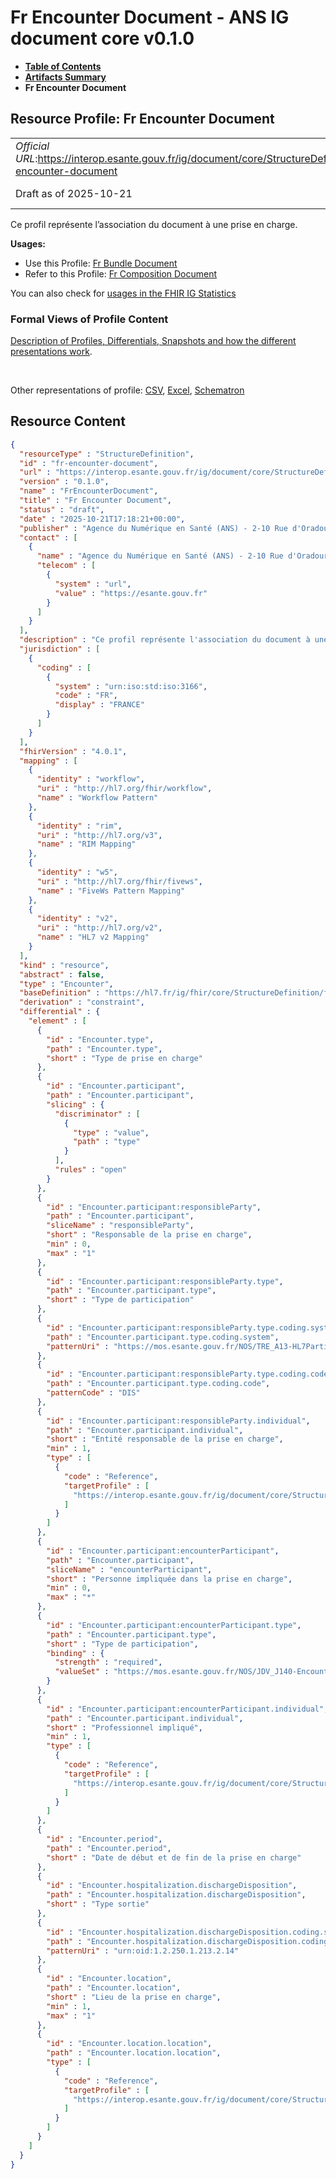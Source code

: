 # Fr Encounter Document - ANS IG document core v0.1.0

* [**Table of Contents**](toc.md)
* [**Artifacts Summary**](artifacts.md)
* **Fr Encounter Document**

## Resource Profile: Fr Encounter Document 

| | |
| :--- | :--- |
| *Official URL*:https://interop.esante.gouv.fr/ig/document/core/StructureDefinition/fr-encounter-document | *Version*:0.1.0 |
| Draft as of 2025-10-21 | *Computable Name*:FrEncounterDocument |

 
Ce profil représente l’association du document à une prise en charge. 

**Usages:**

* Use this Profile: [Fr Bundle Document](StructureDefinition-fr-bundle-document.md)
* Refer to this Profile: [Fr Composition Document](StructureDefinition-fr-composition-document.md)

You can also check for [usages in the FHIR IG Statistics](https://packages2.fhir.org/xig/ans.document.fr.core|current/StructureDefinition/fr-encounter-document)

### Formal Views of Profile Content

 [Description of Profiles, Differentials, Snapshots and how the different presentations work](http://build.fhir.org/ig/FHIR/ig-guidance/readingIgs.html#structure-definitions). 

 

Other representations of profile: [CSV](StructureDefinition-fr-encounter-document.csv), [Excel](StructureDefinition-fr-encounter-document.xlsx), [Schematron](StructureDefinition-fr-encounter-document.sch) 



## Resource Content

```json
{
  "resourceType" : "StructureDefinition",
  "id" : "fr-encounter-document",
  "url" : "https://interop.esante.gouv.fr/ig/document/core/StructureDefinition/fr-encounter-document",
  "version" : "0.1.0",
  "name" : "FrEncounterDocument",
  "title" : "Fr Encounter Document",
  "status" : "draft",
  "date" : "2025-10-21T17:18:21+00:00",
  "publisher" : "Agence du Numérique en Santé (ANS) - 2-10 Rue d'Oradour-sur-Glane, 75015 Paris",
  "contact" : [
    {
      "name" : "Agence du Numérique en Santé (ANS) - 2-10 Rue d'Oradour-sur-Glane, 75015 Paris",
      "telecom" : [
        {
          "system" : "url",
          "value" : "https://esante.gouv.fr"
        }
      ]
    }
  ],
  "description" : "Ce profil représente l'association du document à une prise en charge.",
  "jurisdiction" : [
    {
      "coding" : [
        {
          "system" : "urn:iso:std:iso:3166",
          "code" : "FR",
          "display" : "FRANCE"
        }
      ]
    }
  ],
  "fhirVersion" : "4.0.1",
  "mapping" : [
    {
      "identity" : "workflow",
      "uri" : "http://hl7.org/fhir/workflow",
      "name" : "Workflow Pattern"
    },
    {
      "identity" : "rim",
      "uri" : "http://hl7.org/v3",
      "name" : "RIM Mapping"
    },
    {
      "identity" : "w5",
      "uri" : "http://hl7.org/fhir/fivews",
      "name" : "FiveWs Pattern Mapping"
    },
    {
      "identity" : "v2",
      "uri" : "http://hl7.org/v2",
      "name" : "HL7 v2 Mapping"
    }
  ],
  "kind" : "resource",
  "abstract" : false,
  "type" : "Encounter",
  "baseDefinition" : "https://hl7.fr/ig/fhir/core/StructureDefinition/fr-core-encounter",
  "derivation" : "constraint",
  "differential" : {
    "element" : [
      {
        "id" : "Encounter.type",
        "path" : "Encounter.type",
        "short" : "Type de prise en charge"
      },
      {
        "id" : "Encounter.participant",
        "path" : "Encounter.participant",
        "slicing" : {
          "discriminator" : [
            {
              "type" : "value",
              "path" : "type"
            }
          ],
          "rules" : "open"
        }
      },
      {
        "id" : "Encounter.participant:responsibleParty",
        "path" : "Encounter.participant",
        "sliceName" : "responsibleParty",
        "short" : "Responsable de la prise en charge",
        "min" : 0,
        "max" : "1"
      },
      {
        "id" : "Encounter.participant:responsibleParty.type",
        "path" : "Encounter.participant.type",
        "short" : "Type de participation"
      },
      {
        "id" : "Encounter.participant:responsibleParty.type.coding.system",
        "path" : "Encounter.participant.type.coding.system",
        "patternUri" : "https://mos.esante.gouv.fr/NOS/TRE_A13-HL7ParticipationType/FHIR/TRE-A13-HL7ParticipationType"
      },
      {
        "id" : "Encounter.participant:responsibleParty.type.coding.code",
        "path" : "Encounter.participant.type.coding.code",
        "patternCode" : "DIS"
      },
      {
        "id" : "Encounter.participant:responsibleParty.individual",
        "path" : "Encounter.participant.individual",
        "short" : "Entité responsable de la prise en charge",
        "min" : 1,
        "type" : [
          {
            "code" : "Reference",
            "targetProfile" : [
              "https://interop.esante.gouv.fr/ig/document/core/StructureDefinition/fr-practitionerRole-document"
            ]
          }
        ]
      },
      {
        "id" : "Encounter.participant:encounterParticipant",
        "path" : "Encounter.participant",
        "sliceName" : "encounterParticipant",
        "short" : "Personne impliquée dans la prise en charge",
        "min" : 0,
        "max" : "*"
      },
      {
        "id" : "Encounter.participant:encounterParticipant.type",
        "path" : "Encounter.participant.type",
        "short" : "Type de participation",
        "binding" : {
          "strength" : "required",
          "valueSet" : "https://mos.esante.gouv.fr/NOS/JDV_J140-EncounterParticipationType-CISIS/FHIR/JDV-J140-EncounterParticipationType-CISIS"
        }
      },
      {
        "id" : "Encounter.participant:encounterParticipant.individual",
        "path" : "Encounter.participant.individual",
        "short" : "Professionnel impliqué",
        "min" : 1,
        "type" : [
          {
            "code" : "Reference",
            "targetProfile" : [
              "https://interop.esante.gouv.fr/ig/document/core/StructureDefinition/fr-practitionerRole-document"
            ]
          }
        ]
      },
      {
        "id" : "Encounter.period",
        "path" : "Encounter.period",
        "short" : "Date de début et de fin de la prise en charge"
      },
      {
        "id" : "Encounter.hospitalization.dischargeDisposition",
        "path" : "Encounter.hospitalization.dischargeDisposition",
        "short" : "Type sortie"
      },
      {
        "id" : "Encounter.hospitalization.dischargeDisposition.coding.system",
        "path" : "Encounter.hospitalization.dischargeDisposition.coding.system",
        "patternUri" : "urn:oid:1.2.250.1.213.2.14"
      },
      {
        "id" : "Encounter.location",
        "path" : "Encounter.location",
        "short" : "Lieu de la prise en charge",
        "min" : 1,
        "max" : "1"
      },
      {
        "id" : "Encounter.location.location",
        "path" : "Encounter.location.location",
        "type" : [
          {
            "code" : "Reference",
            "targetProfile" : [
              "https://interop.esante.gouv.fr/ig/document/core/StructureDefinition/fr-location-document"
            ]
          }
        ]
      }
    ]
  }
}

```
